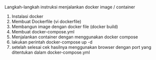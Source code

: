 Langkah-langkah instruksi menjalankan docker image / container
1. Instalasi docker
2. Membuat Dockerfile (vi dockerfile)
3. Membangun image dengan docker file (docker build)
4. Membuat docker-compose.yml
5. Menjalankan container dengan menggunakan docker compose
6. lakukan perintah docker-compose up -d
7. setelah selesai cek hasilnya menggunakan browser dengan port yang ditentukan dalam docker-compose.yml